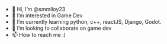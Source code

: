 - 👋 Hi, I’m @smmiloy23
- 👀 I’m interested in Game Dev
- 🌱 I’m currently learning python, c++, reactJS, Django, Godot.
- 💞️ I’m looking to collaborate on game dev
- 📫 How to reach me :)

<!---
smmiloy23/smmiloy23 is a ✨ special ✨ repository because its `README.md` (this file) appears on your GitHub profile.
You can click the Preview link to take a look at your changes.
--->
